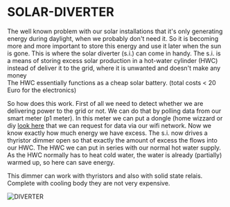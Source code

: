 # SOLAR-DIVERTER
The well known problem with our solar installations that it's only generating energy during daylight, when we probably don't need it.
So it is becoming more and more important to store this energy and use it later when the sun is gone. This is where the solar diverter (s.i.)
can come in handy.
The s.i. is a means of storing excess solar production in a hot-water cylinder (HWC) instead of deliver it to the grid, where it is unwanted and doesn't make any money  
The HWC essentially functions as a cheap solar battery. (total costs < 20 Euro for the electronics)

So how does this work. First of all we need to detect whether we are delivering power to the grid or not. We can do that by polling data from our smart meter (p1 meter).
In this meter we can put a dongle (home wizzard or diy [look here](https://github.com/patience4711/ESP32-C3-READ-P1-METER) that we can request for data via our wifi network. Now we know exactly how much energy we have excess. 
The s.i. now drives a thyristor dimmer open so that exactly the amount of excess the flows into our HWC. The HWC we can put in series with our normal hot water supply. 
As the HWC normally has to heat cold water, the water is already (partially) warmed up, so here can save energy. 

This dimmer can work with thyristors and also with solid state relais. Complete with cooling body they are not very expensive. 

![DIVERTER](https://github.com/user-attachments/assets/24d69c4e-29d5-4c90-af08-9f484eec1a6b)


